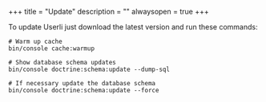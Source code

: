 +++
title = "Update"
description = ""
alwaysopen = true
+++

To update Userli just download the latest version and run these commands:

    # Warm up cache
    bin/console cache:warmup

    # Show database schema updates
    bin/console doctrine:schema:update --dump-sql

    # If necessary update the database schema
    bin/console doctrine:schema:update --force

